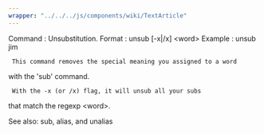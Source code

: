 ```yaml
---
wrapper: "../../../js/components/wiki/TextArticle"
---
```

Command : Unsubstitution.
Format  : unsub [-x|/x] &lt;word&gt;
Example : unsub jim

     This command removes the special meaning you assigned to a word
with the 'sub' command.

     With the -x (or /x) flag, it will unsub all your subs
that match the regexp &lt;word&gt;.

See also: sub, alias, and unalias
